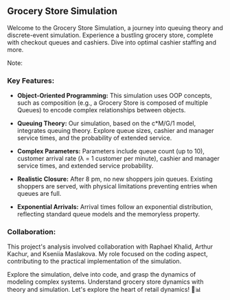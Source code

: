 ## Grocery Store Simulation

Welcome to the Grocery Store Simulation, a journey into queuing theory and discrete-event simulation. Experience a bustling grocery store, complete with checkout queues and cashiers. Dive into optimal cashier staffing and more.

Note: 

### **Key Features:**

- **Object-Oriented Programming:**  This simulation uses OOP concepts, such as composition (e.g., a Grocery Store is composed of multiple Queues) to encode complex relationships between objects.

- **Queuing Theory:** Our simulation, based on the c*M/G/1 model, integrates queuing theory. Explore queue sizes, cashier and manager service times, and the probability of extended service.

- **Complex Parameters:** Parameters include queue count (up to 10), customer arrival rate (λ = 1 customer per minute), cashier and manager service times, and extended service probability.

- **Realistic Closure:** After 8 pm, no new shoppers join queues. Existing shoppers are served, with physical limitations preventing entries when queues are full.

- **Exponential Arrivals:** Arrival times follow an exponential distribution, reflecting standard queue models and the memoryless property.

### **Collaboration:**

This project's analysis involved collaboration with Raphael Khalid, Arthur Kachur, and Kseniia Maslakova. My role focused on the coding aspect, contributing to the practical implementation of the simulation.

Explore the simulation, delve into code, and grasp the dynamics of modeling complex systems. Understand grocery store dynamics with theory and simulation. Let's explore the heart of retail dynamics! 🛒📊
